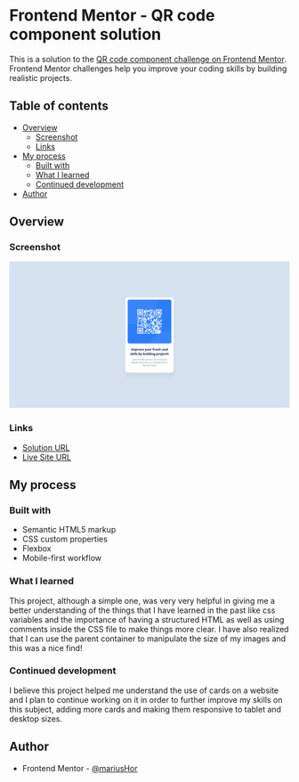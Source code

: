 # Frontend Mentor - QR code component solution

This is a solution to the [QR code component challenge on Frontend Mentor](https://www.frontendmentor.io/challenges/qr-code-component-iux_sIO_H). Frontend Mentor challenges help you improve your coding skills by building realistic projects. 

## Table of contents

- [Overview](#overview)
  - [Screenshot](#screenshot)
  - [Links](#links)
- [My process](#my-process)
  - [Built with](#built-with)
  - [What I learned](#what-i-learned)
  - [Continued development](#continued-development)
- [Author](#author)

## Overview

### Screenshot

![](./images/Screenshot%202022-04-24%20at%2016-16-23%20Frontend%20Mentor%20QR%20code%20component.png)

### Links

- [Solution URL](https://www.frontendmentor.io/solutions/qr-code-component-using-html-and-css-flexbox-BkhWvfzrc)
- [Live Site URL](https://mariushor.github.io/qr-code-component)

## My process

### Built with

- Semantic HTML5 markup
- CSS custom properties
- Flexbox
- Mobile-first workflow

### What I learned

This project, although a simple one, was very very helpful in giving me a better understanding of the things that I have learned in the past like css variables
and the importance of having a structured HTML as well as using comments inside the CSS file to make things more clear. I have also realized that I can use the parent 
container to manipulate the size of my images and this was a nice find!

### Continued development

I believe this project helped me understand the use of cards on a website and I plan to continue working on it in order to further improve my skills on this subject,
adding more cards and making them responsive to tablet and desktop sizes.

## Author

- Frontend Mentor - [@mariusHor](https://www.frontendmentor.io/profile/MariusHor)
